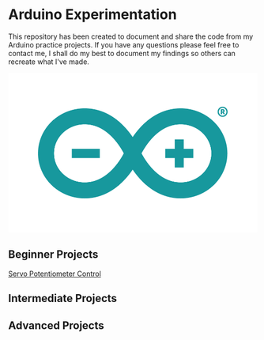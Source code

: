 # Arduino Experimentation

This repository has been created to document and share the code from my Arduino practice projects. If you have any questions please feel free to contact me, I shall do my best to document my findings so others can recreate what I've made.

<p align="center">
<img src="arduino-logo.png" alt="screenshot" width="600"/>
</p>

## Beginner Projects

[Servo Potentiometer Control](https://github.com/Steven-Klavins/Arduino-Experimentation/tree/master/Servo%20Potentiometer%20Control)

## Intermediate Projects 

## Advanced Projects 
